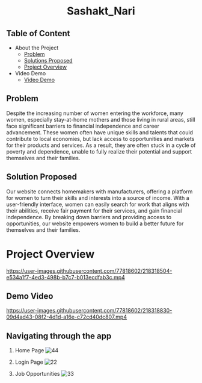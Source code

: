 <h1 align ="center">  Sashakt_Nari </h1>

## Table of Content
- About the Project
  - [Problem](https://github.com/AakankshaJha1/Chalchitra/new/main?readme=1#problem)
  - [Solutions Proposed](https://github.com/AakankshaJha1/Chalchitra/new/main?readme=1#solutions-proposed)
  - [Project Overview](https://github.com/AakankshaJha1/Chalchitra/new/main?readme=1#project-overview)
- Video Demo
  - [Video Demo](https://github.com/AakankshaJha1/Chalchitra/new/main?readme=1#video-demo)
  
## Problem
<p>Despite the increasing number of women entering the workforce, many women, especially stay-at-home mothers and those living in rural areas, still face significant barriers to financial independence and career advancement. 
These women often have unique skills and talents that could contribute to local economies, but lack access to opportunities and markets for their products and services. As a result, they are often stuck in a cycle of poverty and dependence, unable to fully realize their potential and support themselves and their families.
</p>

## Solution Proposed
Our website connects homemakers with manufacturers, offering a platform for women to turn their skills and interests into a source of income. With a user-friendly interface, women can easily search for work that aligns with their abilities, receive fair payment for their services, and gain financial independence. By breaking down barriers and providing access to opportunities, our website empowers women to build a better future for themselves and their families.
 
# Project Overview
https://user-images.githubusercontent.com/77818602/218318504-e534a1f7-4ed3-498b-b7c7-b013ecdfab3c.mp4



## Demo Video
https://user-images.githubusercontent.com/77818602/218318830-09d4ad43-08f2-4d1d-a16e-c72cd40dc807.mp4



## Navigating through the app

1. Home Page
![44](https://user-images.githubusercontent.com/77818602/218319009-6f222a3a-3012-4d25-aa1e-8b3fd7fed6b7.jpeg)



2. Login Page 
![22](https://user-images.githubusercontent.com/77818602/218319063-552d4108-b828-4350-ab05-23d5c93db408.jpeg)



3. Job Opportunities 
![33](https://user-images.githubusercontent.com/77818602/218319090-b82190c1-ceaf-43a6-aa66-2229dbca98bc.jpeg)



